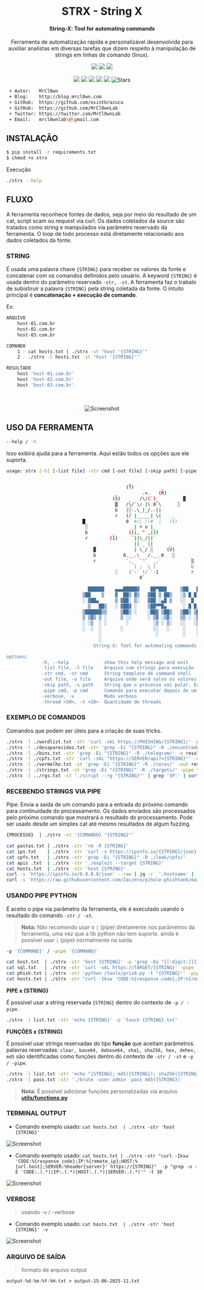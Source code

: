 <center>

<h1 align="center">
  <br>
  STRX  - String X
</h1>

<h4 align="center">String-X: Tool for automating commands</h4>

<p align="center">
Ferramenta de automatização rápida e personalizável desenvolvida para auxiliar analistas em diversas tarefas que dizem respeito à manipulação de strings em linhas de comando (linux).
</p>

<p align="center">
  <a href="#/"><img src="https://img.shields.io/badge/python-3.12-orange.svg"></a>
  <a href="#"><img src="https://img.shields.io/badge/Supported_OS-Linux-orange.svg"></a>
  <a href="#"><img src="https://img.shields.io/badge/Supported_OS-Mac-orange.svg"></a>
</p>

<p align="center">
  <a href="https://github.com/osintbrazuca/string-x/blob/main/LICENSE"><img src="https://img.shields.io/github/license/osintbrazuca/string-x?color=blue"></a>
  <a href="https://github.com/osintbrazuca/string-x/graphs/contributors"><img src="https://img.shields.io/github/contributors-anon/osintbrazuca/string-x"></a>
  <a href="https://github.com/osintbrazuca/string-x/issues"><img src="https://img.shields.io/github/issues-raw/osintbrazuca/string-x"></a>
  <a href="https://github.com/osintbrazuca/string-x/discussions"><img src="https://img.shields.io/github/discussions/osintbrazuca/string-x"></a>
  <a href="https://github.com/osintbrazuca/string-x/network/members"><img src="https://img.shields.io/github/forks/osintbrazuca/string-x"></a>
  <img src="https://img.shields.io/github/stars/osintbrazuca/string-x.svg?style=social" title="Stars" /> 
</p>


</center>

```bash
 + Autor:   MrCl0wn
 + Blog:    http://blog.mrcl0wn.com
 + GitHub:  https://github.com/osintbrazuca
 + GitHub:  https://github.com/MrCl0wnLab
 + Twitter: https://twitter.com/MrCl0wnLab
 + Email:   mrcl0wnlab\@\gmail.com
```
## INSTALAÇÃO
```bash
$ pip install -r requirements.txt
$ chmod +x strx
```
Execução
```bash
./strx --help
```


## FLUXO

A ferramenta reconhece fontes de dados, seja por meio do resultado de um cat, script scam ou request via curl. Os dados coletados da source são tratados como string e manipulados via parâmetro reservado da ferramenta. O loop de todo processo está diretamente relacionado aos dados coletados da fonte.


### STRING
É usada uma palavra chave ```{STRING}``` para receber os valores da fonte e concatenar com os comandos definidos pelo usuário. A keyword ```{STRING}``` é usada dentro do parâmetro reservado ```-str, -st```. A ferramenta faz o trabalo de subistiruir a palavra ```{STRING}``` pela string coletada da fonte. O intuito principal é **concatenação + execução de comando**.

Ex:
```bash
ARQUIVO
    host-01.com.br
    host-02.com.br
    host-03.com.br

COMANDO
    1 - cat hosts.txt | ./strx -st "host '{STRING}'"
    2 - ./strx -l hosts.txt -st "host '{STRING}'"

RESULTADO
    host 'host-01.com.br'
    host 'host-02.com.br'
    host 'host-03.com.br'
```
<br>

<center>

![Screenshot](/asset/fluxo.jpg)

</center>

## USO DA FERRAMENTA
```bash 
--help / -h 
```
Isso exibirá ajuda para a ferramenta. Aqui estão todos os opções que ele suporta.

```bash
usage: strx [-h] [-list file] -str cmd [-out file] [-skip path] [-pipe cmd] [-verbose] [-thread <50>]

                                             _
                                            (T)          _
                                        _         .=.   (R)
                                       (S)   _   /\/(`)_         ▓
                                        ▒   /\/`\/ |\ 0`\      ░
                                        b   |░-.\_|_/.-||
                                        r   )/ |_____| \(    _
                            █               0  #/\ /\#  ░   (X)
                             ░                _| + o |_                ░
                             b         _     ((|, ^ ,|))               b
                             r        (1)     `||\_/||`                r  
                                               || _ ||      _
                                ▓              | \_/ ░     (V)
                                b          0.__.\   /.__.0   ░
                                r           `._  `"`  _.'           ▒
                                               ) ;  \ (             b
                                        ░    1'-' )/`'-1            r
                                                 0`     
                        
                              ██████    ▄▄▄█████▓    ██▀███     ▒██   ██▒ 
                            ▒██    ▒    ▓  ██▒ ▓▒   ▓██ ▒ ██▒   ░▒ █ █ ▒░
                            ░ ▓██▄      ▒ ▓██░ ▒░   ▓██ ░▄█ ▒   ░░  █   ░
                              ▒   ██▒   ░ ▓██▓ ░    ▒██▀▀█▄      ░ █ █ ▒ 
                            ▒██████▒▒     ▒██▒ ░    ░██▓ ▒██▒   ▒██▒ ▒██▒
                            ▒ ▒▓▒ ▒ ░     ▒ ░░      ░ ▒▓ ░▒▓░   ▒▒ ░ ░▓ ░
                            ░ ░▒  ░ ░       ░         ░▒ ░ ▒░   ░░   ░▒ ░
                            ░  ░  ░       ░           ░░   ░     ░    ░  
                                  ░                    ░         ░    ░  
                                  ░                                      
                                String-X: Tool for automating commands

options:
             -h, --help             show this help message and exit
             -list file, -l file    Arquivo com strings para execução
             -str cmd, -st cmd      String template de command shell
             -out file, -o file     Arquivo onde será salvo os valores
             -skip path, -s path    String que o processo vai pular. Ex: -s string ou --skip string
             -pipe cmd, -p cmd      Comando para executar depois de um pipe |
             -verbose, -v           Modo verboso
             -thread <50>, -t <50>  Quantidade de threads
```

### EXEMPLO DE COMANDOS

Comandos que podem ser úteis para a criação de suas tricks.

```bash
./strx -l ./wordlist.txt -str 'curl -skL https://PHISHING/{STRING}/' -p 'grep -E "<title>(.*)</title>"' -v
./strx -l ./desaparecidos.txt -str 'grep -Ei "{STRING}" -R ./encontrados/' -v
./strx -l ./bins.txt -str 'grep -Ei "{STRING}" -R ./telegram/' -o resultado.txt -verbose
./strx -l ./cpfs.txt -str 'curl -skL "https://SERVER/api?={STRING}"' -out resultado.txt
./strx -l ./vermelho.txt -st 'grep -Ei "{STRING}" -R ./cores/' -out resultado.txt
./strx -l ./strings.txt -st 'grep -Ei "{STRING}" -R ./targets/' -pipe "awk -F ':' '{print \$2}'"
./strx -l ../rgs.txt -st './script --rg "{STRING}"' | grep 'SP:' | sort -u
```
### RECEBENDO STRINGS VIA PIPE
Pipe: Envia a saída de um comando para a entrada do próximo comando para continuidade do processamento. Os dados enviados são processados pelo próximo comando que mostrará o resultado do processamento. Pode ser usado desde um simples cat até mesmo resultados de algum fuzzing.

```bash
{PROCESSO}  | ./strx -st '{COMANDO} "{STRING}"'
```

```bash
cat pastas.txt | ./strx -str 'rm -R {STRING}'
cat ips.txt    | ./strx -str 'curl -s https://ipinfo.io/{STRING}/json}'
cat cpfs.txt   | ./strx -str 'grep -Ei "{STRING}" -R ./leak/cpfs/'
cat apis .txt  | ./strx -str './exploit --target {STRING}'
cat hosts.txt  | ./strx -str 'host {STRING}'
curl -s 'https://ipinfo.io/8.8.8.8/json' --raw | jq -r  '.hostname' | ./strx -st 'host {STRING}' -v
curl -s 'https://raw.githubusercontent.com/Zaczero/pihole-phishtank/main/hosts.txt' | ./strx -str  'host {STRING}' -v
```

### USANDO PIPE PYTHON

É aceito o pipe via parâmetro da ferramenta, ele é executado usando o resultado do comando ```-str / -st```.

> **Nota:** Não recomendo usar o ```|``` (pipe) diretamente nos parâmetros da ferramenta, uma vez que a lib python não tem suporte. ainda é possível usar ```|``` (pipe) normalmente na saída.

```bash
-p '{COMMAND}' / -pipe '{COMMAND}'
```

```bash
cat host.txt  | ./strx -str 'host {STRING}' -p 'grep -Eo "[[:digit:]]{1,3}\.[[:digit:]]{1,3}\.[[:digit:]]{1,3}\.[[:digit:]]{1,3}"'
cat sql.txt   | ./strx -str 'curl -skL https://TARGET/{STRING}' -pipe 'grep "SQL syntax;"'
cat phish.txt | ./strx -str 'python /tools/priv8.py -t "{STRING}"' -pipe 'grep "VULN"' | create_report
cat hosts.txt | ./strx -str "curl -Iksw 'CODE:%{response_code};IP:%{remote_ip}' https://{STRING}"  -p "grep -o -E 'CODE:.(.*)|IP:.(.*)'" -t 30 
```

**PIPE x {STRING}**

É possível usar a string reservada ```{STRING}``` dentro do contexto de ```-p / -pipe```.
```bash
./strx -l list.txt -str 'echo {STRING}' -p 'touch {STRING}.txt'
```

**FUNÇÕES x {STRING}**

É possível usar strings reservadas do tipo **função** que aceitam parâmetros.
 palavras reservadas: ```clear, base64, debase64, sha1, sha256, hex, dehex, md5``` são identificadas como funções dentro do contexto de ```-str / -st``` e ```-p / -pipe```.

```bash
./strx -l list.txt -str 'echo "{STRING}; md5({STRING}); sha256({STRING})"'
./strx -l pass.txt -str './brute -user admin -pass md5({STRING})'
```
> **Nota:** É possivel adicionar funções personalizadas via arquivo [**utils/functions.py**](./utils/functions.py)  


### TERMINAL  OUTPUT

-  Comando exemplo usado: ```cat hosts.txt  | ./strx -str 'host {STRING}'```

![Screenshot](/asset/img1.png)

-  Comando exemplo usado: ```cat hosts.txt | ./strx -str "curl -Iksw 'CODE:%{response_code};IP:%{remote_ip};HOST:%{url.host};SERVER:%header{server}' https://{STRING}"  -p "grep -o -E 'CODE:.(.*)|IP:.(.*)|HOST:.(.*)|SERVER:.(.*)'" -t 30``` 

![Screenshot](/asset/img3.png)

### VERBOSE
> usando -v / -verbose

-  Comando exemplo usado: ```cat hosts.txt  | ./strx -str 'host {STRING}' -v```

![Screenshot](/asset/img2.png)

### ARQUIVO DE SAÍDA
> formato de arquivo output

```
output-%d-%m-%Y-%H.txt > output-15-06-2025-11.txt
```